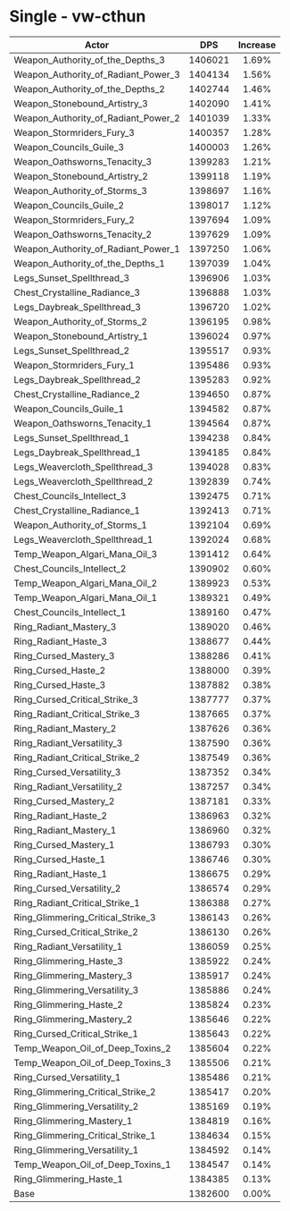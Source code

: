 # Single - vw-cthun
| Actor | DPS | Increase |
|---|:---:|:---:|
|Weapon_Authority_of_the_Depths_3|1406021|1.69%|
|Weapon_Authority_of_Radiant_Power_3|1404134|1.56%|
|Weapon_Authority_of_the_Depths_2|1402744|1.46%|
|Weapon_Stonebound_Artistry_3|1402090|1.41%|
|Weapon_Authority_of_Radiant_Power_2|1401039|1.33%|
|Weapon_Stormriders_Fury_3|1400357|1.28%|
|Weapon_Councils_Guile_3|1400003|1.26%|
|Weapon_Oathsworns_Tenacity_3|1399283|1.21%|
|Weapon_Stonebound_Artistry_2|1399118|1.19%|
|Weapon_Authority_of_Storms_3|1398697|1.16%|
|Weapon_Councils_Guile_2|1398017|1.12%|
|Weapon_Stormriders_Fury_2|1397694|1.09%|
|Weapon_Oathsworns_Tenacity_2|1397629|1.09%|
|Weapon_Authority_of_Radiant_Power_1|1397250|1.06%|
|Weapon_Authority_of_the_Depths_1|1397039|1.04%|
|Legs_Sunset_Spellthread_3|1396906|1.03%|
|Chest_Crystalline_Radiance_3|1396888|1.03%|
|Legs_Daybreak_Spellthread_3|1396720|1.02%|
|Weapon_Authority_of_Storms_2|1396195|0.98%|
|Weapon_Stonebound_Artistry_1|1396024|0.97%|
|Legs_Sunset_Spellthread_2|1395517|0.93%|
|Weapon_Stormriders_Fury_1|1395486|0.93%|
|Legs_Daybreak_Spellthread_2|1395283|0.92%|
|Chest_Crystalline_Radiance_2|1394650|0.87%|
|Weapon_Councils_Guile_1|1394582|0.87%|
|Weapon_Oathsworns_Tenacity_1|1394564|0.87%|
|Legs_Sunset_Spellthread_1|1394238|0.84%|
|Legs_Daybreak_Spellthread_1|1394185|0.84%|
|Legs_Weavercloth_Spellthread_3|1394028|0.83%|
|Legs_Weavercloth_Spellthread_2|1392839|0.74%|
|Chest_Councils_Intellect_3|1392475|0.71%|
|Chest_Crystalline_Radiance_1|1392413|0.71%|
|Weapon_Authority_of_Storms_1|1392104|0.69%|
|Legs_Weavercloth_Spellthread_1|1392024|0.68%|
|Temp_Weapon_Algari_Mana_Oil_3|1391412|0.64%|
|Chest_Councils_Intellect_2|1390902|0.60%|
|Temp_Weapon_Algari_Mana_Oil_2|1389923|0.53%|
|Temp_Weapon_Algari_Mana_Oil_1|1389321|0.49%|
|Chest_Councils_Intellect_1|1389160|0.47%|
|Ring_Radiant_Mastery_3|1389020|0.46%|
|Ring_Radiant_Haste_3|1388677|0.44%|
|Ring_Cursed_Mastery_3|1388286|0.41%|
|Ring_Cursed_Haste_2|1388000|0.39%|
|Ring_Cursed_Haste_3|1387882|0.38%|
|Ring_Cursed_Critical_Strike_3|1387777|0.37%|
|Ring_Radiant_Critical_Strike_3|1387665|0.37%|
|Ring_Radiant_Mastery_2|1387626|0.36%|
|Ring_Radiant_Versatility_3|1387590|0.36%|
|Ring_Radiant_Critical_Strike_2|1387549|0.36%|
|Ring_Cursed_Versatility_3|1387352|0.34%|
|Ring_Radiant_Versatility_2|1387257|0.34%|
|Ring_Cursed_Mastery_2|1387181|0.33%|
|Ring_Radiant_Haste_2|1386963|0.32%|
|Ring_Radiant_Mastery_1|1386960|0.32%|
|Ring_Cursed_Mastery_1|1386793|0.30%|
|Ring_Cursed_Haste_1|1386746|0.30%|
|Ring_Radiant_Haste_1|1386675|0.29%|
|Ring_Cursed_Versatility_2|1386574|0.29%|
|Ring_Radiant_Critical_Strike_1|1386388|0.27%|
|Ring_Glimmering_Critical_Strike_3|1386143|0.26%|
|Ring_Cursed_Critical_Strike_2|1386130|0.26%|
|Ring_Radiant_Versatility_1|1386059|0.25%|
|Ring_Glimmering_Haste_3|1385922|0.24%|
|Ring_Glimmering_Mastery_3|1385917|0.24%|
|Ring_Glimmering_Versatility_3|1385886|0.24%|
|Ring_Glimmering_Haste_2|1385824|0.23%|
|Ring_Glimmering_Mastery_2|1385646|0.22%|
|Ring_Cursed_Critical_Strike_1|1385643|0.22%|
|Temp_Weapon_Oil_of_Deep_Toxins_2|1385604|0.22%|
|Temp_Weapon_Oil_of_Deep_Toxins_3|1385506|0.21%|
|Ring_Cursed_Versatility_1|1385486|0.21%|
|Ring_Glimmering_Critical_Strike_2|1385417|0.20%|
|Ring_Glimmering_Versatility_2|1385169|0.19%|
|Ring_Glimmering_Mastery_1|1384819|0.16%|
|Ring_Glimmering_Critical_Strike_1|1384634|0.15%|
|Ring_Glimmering_Versatility_1|1384592|0.14%|
|Temp_Weapon_Oil_of_Deep_Toxins_1|1384547|0.14%|
|Ring_Glimmering_Haste_1|1384385|0.13%|
|Base|1382600|0.00%|
